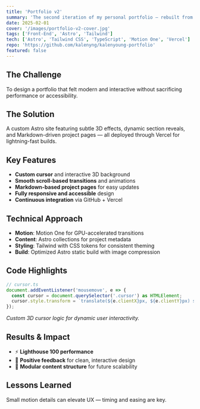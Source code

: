 ```yaml
---
title: 'Portfolio v2'
summary: 'The second iteration of my personal portfolio — rebuilt from scratch to emphasize speed, motion, and storytelling using Astro and TypeScript.'
date: 2025-02-01
cover: '/images/portfolio-v2-cover.jpg'
tags: ['Front-End', 'Astro', 'Tailwind']
tech: ['Astro', 'Tailwind CSS', 'TypeScript', 'Motion One', 'Vercel']
repo: 'https://github.com/kalenyng/kalenyoung-portfolio'
featured: false
---
```


## The Challenge

To design a portfolio that felt modern and interactive without sacrificing performance or accessibility.

## The Solution

A custom Astro site featuring subtle 3D effects, dynamic section reveals, and Markdown-driven project pages — all deployed through Vercel for lightning-fast builds.

## Key Features

- **Custom cursor** and interactive 3D background
- **Smooth scroll-based transitions** and animations
- **Markdown-based project pages** for easy updates
- **Fully responsive and accessible** design
- **Continuous integration** via GitHub + Vercel

## Technical Approach

- **Motion**: Motion One for GPU-accelerated transitions
- **Content**: Astro collections for project metadata
- **Styling**: Tailwind with CSS tokens for consistent theming
- **Build**: Optimized Astro static build with image compression

## Code Highlights

```typescript
// cursor.ts
document.addEventListener('mousemove', e => {
  const cursor = document.querySelector('.cursor') as HTMLElement;
  cursor.style.transform = `translate(${e.clientX}px, ${e.clientY}px) scale(1)`;
});
```

*Custom 3D cursor logic for dynamic user interactivity.*

## Results & Impact

- ⚡ **Lighthouse 100 performance**
- 🎨 **Positive feedback** for clean, interactive design
- 🧩 **Modular content structure** for future scalability

## Lessons Learned

Small motion details can elevate UX — timing and easing are key.

